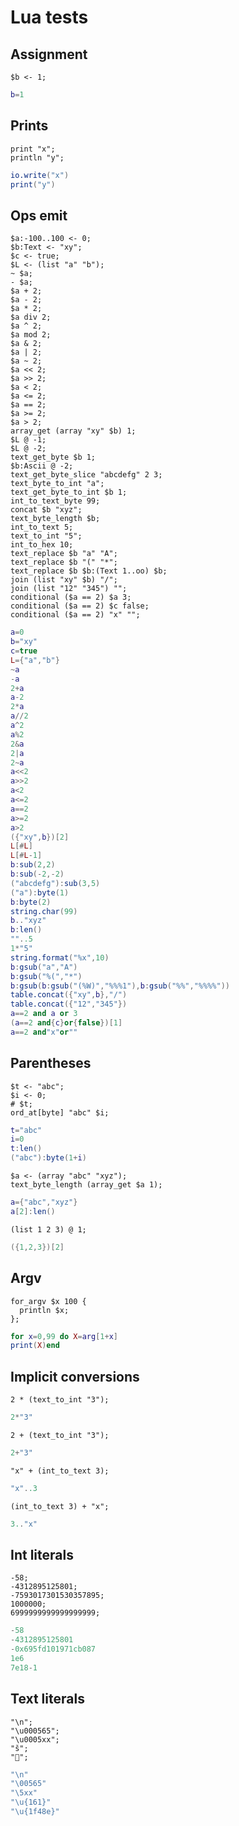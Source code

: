 # Lua tests

## Assignment

```polygolf
$b <- 1;
```

```lua
b=1
```

## Prints

```polygolf
print "x";
println "y";
```

```lua nogolf
io.write("x")
print("y")
```

## Ops emit

```polygolf
$a:-100..100 <- 0;
$b:Text <- "xy";
$c <- true;
$L <- (list "a" "b");
~ $a;
- $a;
$a + 2;
$a - 2;
$a * 2;
$a div 2;
$a ^ 2;
$a mod 2;
$a & 2;
$a | 2;
$a ~ 2;
$a << 2;
$a >> 2;
$a < 2;
$a <= 2;
$a == 2;
$a >= 2;
$a > 2;
array_get (array "xy" $b) 1;
$L @ -1;
$L @ -2;
text_get_byte $b 1;
$b:Ascii @ -2;
text_get_byte_slice "abcdefg" 2 3;
text_byte_to_int "a";
text_get_byte_to_int $b 1;
int_to_text_byte 99;
concat $b "xyz";
text_byte_length $b;
int_to_text 5;
text_to_int "5";
int_to_hex 10;
text_replace $b "a" "A";
text_replace $b "(" "*";
text_replace $b $b:(Text 1..oo) $b;
join (list "xy" $b) "/";
join (list "12" "345") "";
conditional ($a == 2) $a 3;
conditional ($a == 2) $c false;
conditional ($a == 2) "x" "";
```

```lua nogolf
a=0
b="xy"
c=true
L={"a","b"}
~a
-a
2+a
a-2
2*a
a//2
a^2
a%2
2&a
2|a
2~a
a<<2
a>>2
a<2
a<=2
a==2
a>=2
a>2
({"xy",b})[2]
L[#L]
L[#L-1]
b:sub(2,2)
b:sub(-2,-2)
("abcdefg"):sub(3,5)
("a"):byte(1)
b:byte(2)
string.char(99)
b.."xyz"
b:len()
""..5
1*"5"
string.format("%x",10)
b:gsub("a","A")
b:gsub("%(","*")
b:gsub(b:gsub("(%W)","%%%1"),b:gsub("%%","%%%%"))
table.concat({"xy",b},"/")
table.concat({"12","345"})
a==2 and a or 3
(a==2 and{c}or{false})[1]
a==2 and"x"or""
```

## Parentheses

```polygolf
$t <- "abc";
$i <- 0;
# $t;
ord_at[byte] "abc" $i;
```

```lua nogolf
t="abc"
i=0
t:len()
("abc"):byte(1+i)
```

```polygolf
$a <- (array "abc" "xyz");
text_byte_length (array_get $a 1);
```

```lua nogolf
a={"abc","xyz"}
a[2]:len()
```

```polygolf
(list 1 2 3) @ 1;
```

```lua
({1,2,3})[2]
```

## Argv

```polygolf
for_argv $x 100 {
  println $x;
};
```

```lua nogolf
for x=0,99 do X=arg[1+x]
print(X)end
```

## Implicit conversions

```polygolf
2 * (text_to_int "3");
```

```lua
2*"3"
```

```polygolf
2 + (text_to_int "3");
```

```lua
2+"3"
```

```polygolf
"x" + (int_to_text 3);
```

```lua
"x"..3
```

```polygolf
(int_to_text 3) + "x";
```

```lua
3.."x"
```

## Int literals

```polygolf
-58;
-4312895125801;
-7593017301530357895;
1000000;
6999999999999999999;
```

```lua
-58
-4312895125801
-0x695fd101971cb087
1e6
7e18-1
```

## Text literals

```polygolf
"\n";
"\u000565";
"\u0005xx";
"š";
"💎";
```

```lua nogolf 32..127
"\n"
"\00565"
"\5xx"
"\u{161}"
"\u{1f48e}"
```
